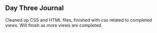 ## Day Three Journal

Cleaned up CSS and HTML files, finished with css related to completed views.  Will finish as more views are completed.
